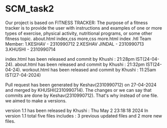 # SCM_task2
Our project is based on FITNESS TRACKER:
The purpose of a fitness tracker is to provide the user with instructions and examples of one or more types of exercise, physical activity, nutritional programs, or some other fitness topic.
about.html  index,css more,css more.html index .htl
Team Member:
1.KESHAV - 2310990712
2.KESHAV JINDAL - 2310990713
3.KHUSHI - 2310990714

index.html has been released and commit by Khushi : 21:28pm IST(24-04-24).
about.html has been released and commit by Khushi : 21:32pm IST(24-04-24).
workout.html has been released  and commit by Khushi : 11:25am IST(27-04-2024)

Pull request has been generated by Keshav(2310990712) on 27-04-2024 and merged by KHUSHI(2310990714).
The changes or we can say that commits are done by Keshav(2310990712). That's why instead of one file. we aimed to make a versions.

version 1.1 has been released by Khushi : Thu May 2 23:18:18 2024
In version 1.1 total five files includes : 3 previous updated files and 2 more new files.




